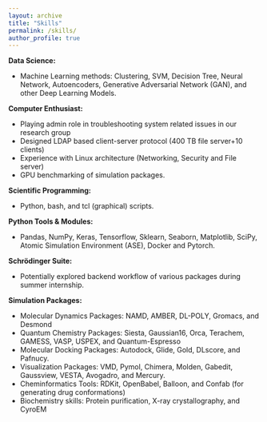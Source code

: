 ```yaml
---
layout: archive
title: "Skills"
permalink: /skills/
author_profile: true
---
```


**Data Science:** 
* Machine Learning methods: Clustering, SVM, Decision Tree, Neural Network, Autoencoders, Generative Adversarial Network (GAN), and other Deep Learning Models.

**Computer Enthusiast:** 
* Playing admin role in troubleshooting system related issues in our research group
* Designed LDAP based client-server protocol (400 TB file server+10 clients)
* Experience with Linux architecture (Networking, Security and File server)
* GPU benchmarking of simulation packages.

**Scientific Programming:**
* Python, bash, and tcl (graphical) scripts.

**Python Tools & Modules:**
* Pandas, NumPy, Keras, Tensorflow, Sklearn, Seaborn, Matplotlib, SciPy, Atomic Simulation Environment (ASE), Docker and Pytorch.

**Schrödinger Suite:**
* Potentially explored backend workflow of various packages during summer internship. 

**Simulation Packages:**

* Molecular Dynamics Packages: NAMD, AMBER, DL-POLY, Gromacs, and Desmond
* Quantum Chemistry Packages: Siesta, Gaussian16, Orca, Terachem, GAMESS, VASP, USPEX, and Quantum-Espresso
* Molecular Docking Packages: Autodock, Glide, Gold, DLscore, and Pafnucy. 
* Visualization Packages: VMD, Pymol, Chimera, Molden, Gabedit, Gaussview, VESTA, Avogadro, and Mercury. 
* Cheminformatics Tools: RDKit, OpenBabel, Balloon, and Confab (for generating drug conformations)
* Biochemistry skills: Protein purification, X-ray crystallography, and CyroEM
